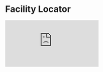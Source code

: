 # Facility Locator 

![Combined view of OKRs and Roadmap](https://github.com/department-of-veterans-affairs/va.gov-team/blob/master/products/facilities/facility-locator/images/FL%20Objectives%2C%20OKRs%20and%20Roadmap%20items%2012.19%20(2).pdf)
